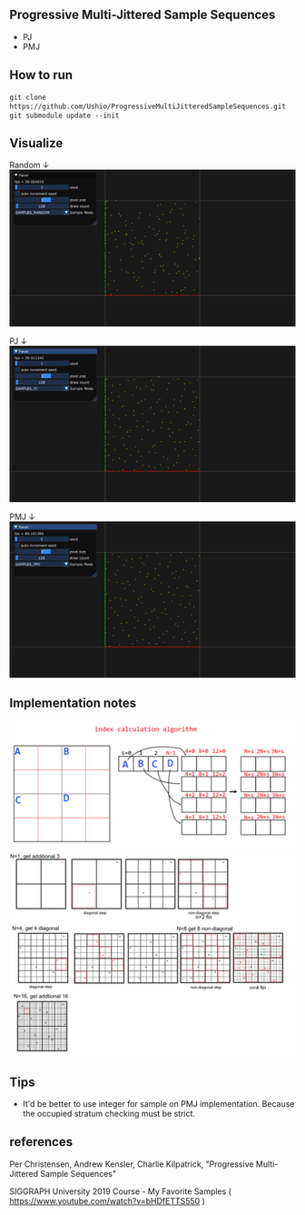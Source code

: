 ## Progressive Multi-Jittered Sample Sequences
- PJ
- PMJ

## How to run

```
git clone https://github.com/Ushio/ProgressiveMultiJitteredSampleSequences.git
git submodule update --init
```

## Visualize
Random ↓
![img](1.Random.png)

PJ ↓
![img](2.PJ.png)

PMJ ↓
![img](3.PMJ.png)

## Implementation notes
![img](notes/note_index_calculation.png)
![img](notes/note_pmj.png)

## Tips
- It'd be better to use integer for sample on PMJ implementation. Because the occupied stratum checking must be strict.

## references 
Per Christensen, Andrew Kensler, Charlie Kilpatrick, "Progressive Multi-Jittered Sample Sequences"

SIGGRAPH University 2019 Course - My Favorite Samples ( https://www.youtube.com/watch?v=bHDfETTS550 )
